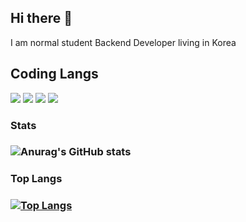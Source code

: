 ## Hi there 👋 
I am normal student Backend Developer living in Korea
## Coding Langs
<img src="https://img.shields.io/badge/Python-3766AB?style=flat-square&logo=Python&logoColor=white"/></a>
<img src="https://img.shields.io/badge/Go-5AB?style=flat-square&logo=Go&logoColor=white"/></a>
<img src="https://img.shields.io/badge/Javascript-8E?style=flat-square&logo=Javascript&logoColor=Yellow"/></a>
<img src="https://img.shields.io/badge/Java-8E?style=flat-square&logo=Javat&logoColor=bleu"/></a>

### Stats
### ![Anurag's GitHub stats](https://github-readme-stats.vercel.app/api?username=anuraghazra&hide=contribs,prs)
### Top Langs
### [![Top Langs](https://github-readme-stats.vercel.app/api/top-langs/?username=anuraghazra)](https://github.com/anuraghazra/github-readme-stats)


<!--
**Pesinple/Pesinple** is a ✨ _special_ ✨ repository because its `README.md` (this file) appears on your GitHub profile.

Here are some ideas to get you started:

- 🔭 I’m currently working on ...
- 🌱 I’m currently learning ...
- 👯 I’m looking to collaborate on ...
- 🤔 I’m looking for help with ...
- 💬 Ask me about ...
- 📫 How to reach me: ...
- 😄 Pronouns: ...
- ⚡ Fun fact: ...
--

